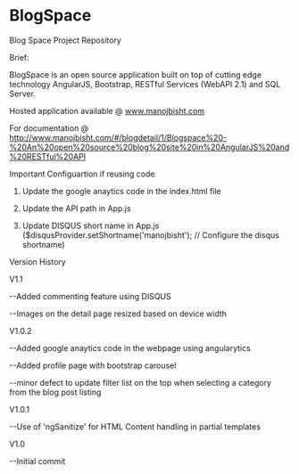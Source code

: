 BlogSpace
=========

Blog Space Project Repository

Brief:

BlogSpace is an open source application built on top of cutting edge technology AngularJS, Bootstrap, RESTful Services (WebAPI 2.1) and SQL Server.

Hosted application available @ www.manojbisht.com

For documentation @ http://www.manojbisht.com/#/blogdetail/1/Blogspace%20-%20An%20open%20source%20blog%20site%20in%20AngularJS%20and%20RESTful%20API

Important Configuartion if reusing code

1. Update the google anaytics code in the index.html file

2. Update the API path in App.js

3. Update DISQUS short name in App.js ($disqusProvider.setShortname('manojbisht'); // Configure the disqus shortname)

Version History

V1.1

--Added commenting feature using DISQUS

--Images on the detail page resized based on device width


V1.0.2

--Added google anaytics code in the webpage using angularytics

--Added profile page with bootstrap carousel

--minor defect to update filter list on the top when selecting a category from the blog post listing

V1.0.1

--Use of 'ngSanitize' for HTML Content handling in partial templates 
 
V1.0

--Initial commit
